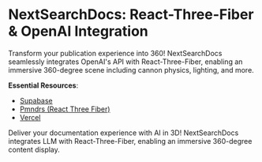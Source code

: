 # NextSearchDocs: React-Three-Fiber & OpenAI Integration

Transform your publication experience into 360! NextSearchDocs seamlessly integrates OpenAI's API with React-Three-Fiber, enabling an immersive 360-degree scene including cannon physics, lighting, and more.

**Essential Resources**:
- [Supabase](https://www.supabase.io/)
- [Pmndrs (React Three Fiber)](https://pmnd.rs/)
- [Vercel](https://vercel.com/)

Deliver your documentation experience with AI in 3D! NextSearchDocs integrates LLM with React-Three-Fiber, enabling an immersive 360-degree content display.
